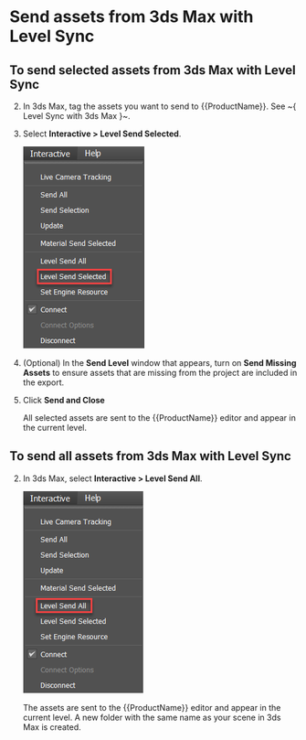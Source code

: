 # Send assets from 3ds Max with Level Sync

## To send selected assets from 3ds Max with Level Sync

2.	In 3ds Max, tag the assets you want to send to {{ProductName}}. See ~{ Level Sync with 3ds Max }~.

3.	Select **Interactive > Level Send Selected**.

	![Level Send Selected](../../images/level_sync_send_selected.png)

4.	(Optional) In the **Send Level** window that appears, turn on **Send Missing Assets** to ensure assets that are missing from the project are included in the export.

5.	Click **Send and Close**

	All selected assets are sent to the {{ProductName}} editor and appear in the current level.

## To send all assets from 3ds Max with Level Sync

2.	In 3ds Max, select **Interactive > Level Send All**.

	![Level Send All](../../images/level_sync_send_all.png)

	The assets are sent to the {{ProductName}} editor and appear in the current level. A new folder with the same name as your scene in 3ds Max is created.
